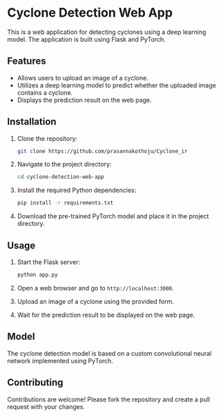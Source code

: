 # Cyclone Detection Web App

This is a web application for detecting cyclones using a deep learning model. The application is built using Flask and PyTorch.

## Features

- Allows users to upload an image of a cyclone.
- Utilizes a deep learning model to predict whether the uploaded image contains a cyclone.
- Displays the prediction result on the web page.

## Installation

1. Clone the repository:

    ```bash
    git clone https://github.com/prasannakothoju/Cyclone_ir
    ```

2. Navigate to the project directory:

    ```bash
    cd cyclone-detection-web-app
    ```

3. Install the required Python dependencies:

    ```bash
    pip install -r requirements.txt
    ```

4. Download the pre-trained PyTorch model and place it in the project directory.

## Usage

1. Start the Flask server:

    ```bash
    python app.py
    ```

2. Open a web browser and go to `http://localhost:3000`.

3. Upload an image of a cyclone using the provided form.

4. Wait for the prediction result to be displayed on the web page.

## Model

The cyclone detection model is based on a custom convolutional neural network implemented using PyTorch.

## Contributing

Contributions are welcome! Please fork the repository and create a pull request with your changes.

